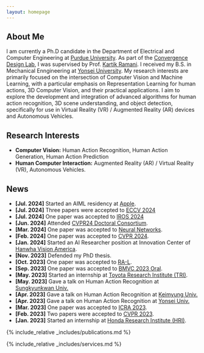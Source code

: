 ```yaml
---
layout: homepage
---
```


## About Me

I am currently a Ph.D candidate in the Department of Electrical and Computer Engineering at [Purdue University](http://purdue.edu). As part of the [Convergence Design Lab](https://engineering.purdue.edu/cdesign/wp/), I was supervised by Prof. [Kartik Ramani](https://engineering.purdue.edu/~ramani/wordpress/). I received my B.S. in Mechanical Enngineering at [Yonsei University](https://www.yonsei.ac.kr/en_sc/). My research interests are primarily focused on the intersection of Computer Vision and Machine Learning, with a particular emphasis on Representation Learning for human actions, 3D Computer Vision, and their practical applications. I aim to explore the development and integration of advanced algorithms for human action recognition, 3D scene understanding, and object detection, specifically for use in Virtual Reality (VR) / Augmented Reality (AR) devices and Autonomous Vehicles.

## Research Interests

- **Computer Vision:** Human Action Recognition, Human Action Generation, Human Action Prediction
- **Human Computer Interaction:** Augmented Reality (AR) / Virtual Reality (VR), Autonomous Vehicles.

## News

- **[Jul. 2024]** Started an AIML residency at [Apple](https://machinelearning.apple.com).
- **[Jul. 2024]** Three papers were accepted to [ECCV 2024](https://eccv.ecva.net)
- **[Jul. 2024]** One paper was accepted to [IROS 2024](https://iros2024-abudhabi.org)
- **[Jun. 2024]** Attended [CVPR24 Doctoral Consortium](https://cvpr.thecvf.com/Conferences/2024/CallForDoctoralConsortium).
- **[Mar. 2024]** One paper was accepted to [Neural Networks](https://www.sciencedirect.com/journal/neural-networks).
- **[Feb. 2024]** One paper was accepted to [CVPR 2024](https://cvpr.thecvf.com).
- **[Jan. 2024]** Started an AI Researcher position at Innovation Center of [Hanwha Vision America](https://hanwhavisionamerica.com).
- **[Nov. 2023]** Defended my PhD thesis.
- **[Oct. 2023]** One paper was accepted to [RA-L](https://www.ieee-ras.org/publications/ra-l).
- **[Sep. 2023]** One paper was accepted to [BMVC 2023 Oral](https://bmvc2023.org).
- **[May. 2023]** Started an internship at [Toyota Research Institute (TRI)](https://www.tri.global).
- **[May. 2023]** Gave a talk on Human Action Recognition at [Sungkyunkwan Univ.](https://www.skku.ac.kr)
- **[Apr. 2023]** Gave a talk on Human Action Recognition at [Keimyung Univ.](https://www.kmu.ac.kr)
- **[Apr. 2023]** Gave a talk on Human Action Recognition at [Yonsei Univ.](https://www.yonsei.ac.kr)
- **[Mar. 2023]** One paper was accepted to [ICRA 2023](https://www.icra2023.org).
- **[Feb. 2023]** Two papers were accepted to [CVPR 2023](https://cvpr2023.thecvf.com).
- **[Jan. 2023]** Started an internship at [Honda Research Institute (HRI)](https://usa.honda-ri.com).

{% include_relative _includes/publications.md %}

{% include_relative _includes/services.md %}

<!-- {% include_relative _includes/contacts.md %} -->
